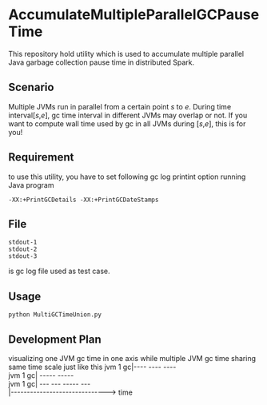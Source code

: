 # AccumulateMultipleParallelGCPauseTime
This repository hold utility which is used to accumulate multiple parallel Java garbage collection pause time in distributed Spark.

## Scenario
Multiple JVMs run in parallel from a certain point $s$ to $e$. During time interval\[$s$,$e$], gc time interval in different JVMs may overlap or not. If you want to compute wall time used by gc in all JVMs during \[$s$,$e$], this is for you!
## Requirement
to use this utility, you have to set following gc log printint option running Java program
```shell
-XX:+PrintGCDetails -XX:+PrintGCDateStamps
```
## File
```shell
stdout-1
stdout-2
stdout-3
```
is gc log file used as test case.

## Usage
```shell
python MultiGCTimeUnion.py 
```
## Development Plan
visualizing one JVM gc time in one axis while multiple JVM gc time sharing same time scale just like this
jvm 1 gc|----    ----    ---- <br>
jvm 1 gc|   -----    -----    <br>
jvm 1 gc|  ---   ---   -----   --- <br>
        |------------------------------> time
